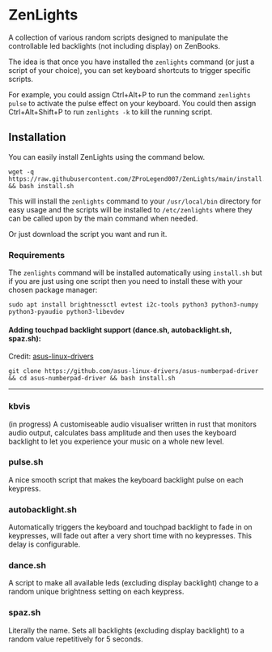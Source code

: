 # ZenLights
A collection of various random scripts designed to manipulate the controllable led backlights (not including display) on ZenBooks.

The idea is that once you have installed the `zenlights` command (or just a script of your choice), you can set keyboard shortcuts to trigger specific scripts.

For example, you could assign Ctrl+Alt+P to run the command `zenlights pulse` to activate the pulse effect on your keyboard. You could then assign Ctrl+Alt+Shift+P to run `zenlights -k` to kill the running script.

## Installation
You  can easily install ZenLights using the command below.
```
wget -q https://raw.githubusercontent.com/ZProLegend007/ZenLights/main/install.sh && bash install.sh
```
This will install the `zenlights` command to your `/usr/local/bin` directory for easy usage and the scripts will be installed to `/etc/zenlights` where they can be called upon by the main command when needed.

Or just download the script you want and run it.

### Requirements

The `zenlights` command will be installed automatically using `install.sh` but if you are just using one script then you need to install these with your chosen package manager:

```
sudo apt install brightnessctl evtest i2c-tools python3 python3-numpy python3-pyaudio python3-libevdev
```


#### Adding touchpad backlight support (dance.sh, autobacklight.sh, spaz.sh): 

Credit: [asus-linux-drivers](https://github.com/asus-linux-drivers/asus-numberpad-driver)
```
git clone https://github.com/asus-linux-drivers/asus-numberpad-driver && cd asus-numberpad-driver && bash install.sh
```
<hr>

### kbvis
(in progress)
A customiseable audio visualiser written in rust that monitors audio output, calculates bass amplitude and then uses the keyboard backlight to let you experience your music on a whole new level.

### pulse.sh
A nice smooth script that makes the keyboard backlight pulse on each keypress.

### autobacklight.sh
Automatically triggers the keyboard and touchpad backlight to fade in on keypresses, will fade out after a very short time with no keypresses. This delay is configurable.

### dance.sh
A script to make all available leds (excluding display backlight) change to a random unique brightness setting on each keypress.

### spaz.sh
Literally the name. Sets all backlights (excluding display backlight) to a random value repetitively for 5 seconds.


